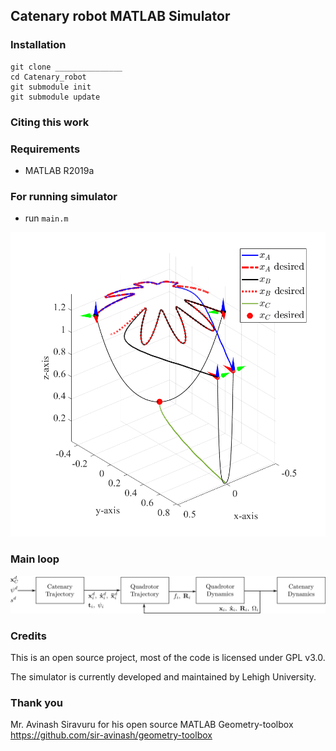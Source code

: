 ## Catenary robot MATLAB Simulator

### Installation

```
git clone _______________
cd Catenary_robot
git submodule init
git submodule update
```

### Citing this work



### Requirements

* MATLAB R2019a

### For running simulator 

* run ```main.m```

![](figures/fig1.png)


### Main loop
![](figures/control.png)

### Credits

This is an open source project, most of the code is licensed under GPL v3.0.

The simulator is currently developed and maintained by Lehigh University.

### Thank you 

Mr. Avinash Siravuru for his open source MATLAB Geometry-toolbox 
https://github.com/sir-avinash/geometry-toolbox
